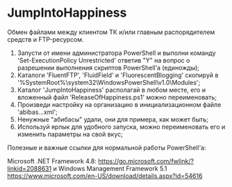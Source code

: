 # JumpIntoHappiness

Обмен файлами между клиентом ТК и/или главным распорядителем средств и FTP-ресурсом.


1)	Запусти от имени администратора PowerShell и выполни команду 'Set-ExecutionPolicy Unrestricted' ответив "Y" на вопрос о разрешении выполнения скриптов PowerShell’а (единожды);
2)	Каталоги 'FluentFTP', 'FluidField' и 'FluorescentBlogging' скопируй в '%SystemRoot%\system32\WindowsPowerShell\v1.0\Modules\';
3)	Каталог 'JumpIntoHappiness' располагай в любом месте, его и вложенный файл 'ReleaseOfHappiness.ps1' можно переименовать;
4)	Произведи настройку на организацию в инициализационном файле 'abibas...xml';
5)	Ненужные "абибасы" удали, они для примера, как может быть;
6)	Используй ярлык для удобного запуска, можно переименовать его и изменить параметры на свой вкус;

Полезные и важные ссылки для нормальной работы PowerShell'a:

Microsoft .NET Framework 4.8:
https://go.microsoft.com/fwlink/?linkid=2088631
и
Windows Management Framework 5.1 
https://www.microsoft.com/en-US/download/details.aspx?id=54616

<!---
DIPx2/DIPx2 is a ✨ special ✨ repository because its `README.md` (this file) appears on your GitHub profile.
You can click the Preview link to take a look at your changes.
--->
